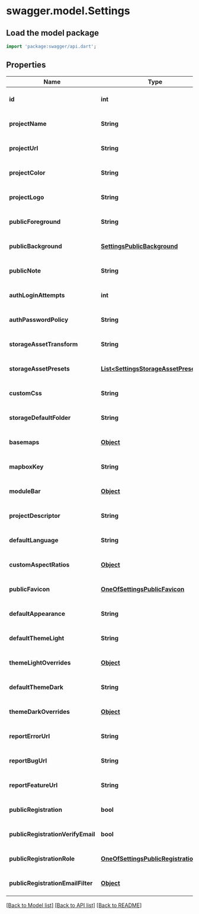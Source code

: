 # swagger.model.Settings

## Load the model package
```dart
import 'package:swagger/api.dart';
```

## Properties
Name | Type | Description | Notes
------------ | ------------- | ------------- | -------------
**id** | **int** | Unique identifier for the setting. | [optional] [default to null]
**projectName** | **String** | The name of the project. | [optional] [default to null]
**projectUrl** | **String** | The url of the project. | [optional] [default to null]
**projectColor** | **String** | The brand color of the project. | [optional] [default to null]
**projectLogo** | **String** | The logo of the project. | [optional] [default to null]
**publicForeground** | **String** | The foreground of the project. | [optional] [default to null]
**publicBackground** | [**SettingsPublicBackground**](SettingsPublicBackground.md) |  | [optional] [default to null]
**publicNote** | **String** | Note rendered on the public pages of the app. | [optional] [default to null]
**authLoginAttempts** | **int** | Allowed authentication login attempts before the user&#x27;s status is set to blocked. | [optional] [default to null]
**authPasswordPolicy** | **String** | Authentication password policy. | [optional] [default to null]
**storageAssetTransform** | **String** | What transformations are allowed in the assets endpoint. | [optional] [default to null]
**storageAssetPresets** | [**List&lt;SettingsStorageAssetPresets&gt;**](SettingsStorageAssetPresets.md) | Array of allowed | [optional] [default to []]
**customCss** | **String** |  | [optional] [default to null]
**storageDefaultFolder** | **String** | Default folder to place files | [optional] [default to null]
**basemaps** | [**Object**](Object.md) |  | [optional] [default to null]
**mapboxKey** | **String** |  | [optional] [default to null]
**moduleBar** | [**Object**](Object.md) |  | [optional] [default to null]
**projectDescriptor** | **String** |  | [optional] [default to null]
**defaultLanguage** | **String** |  | [optional] [default to null]
**customAspectRatios** | [**Object**](Object.md) |  | [optional] [default to null]
**publicFavicon** | [**OneOfSettingsPublicFavicon**](OneOfSettingsPublicFavicon.md) | $t:field_options.directus_settings.project_favicon_note | [optional] [default to null]
**defaultAppearance** | **String** |  | [optional] [default to null]
**defaultThemeLight** | **String** |  | [optional] [default to null]
**themeLightOverrides** | [**Object**](Object.md) |  | [optional] [default to null]
**defaultThemeDark** | **String** |  | [optional] [default to null]
**themeDarkOverrides** | [**Object**](Object.md) |  | [optional] [default to null]
**reportErrorUrl** | **String** |  | [optional] [default to null]
**reportBugUrl** | **String** |  | [optional] [default to null]
**reportFeatureUrl** | **String** |  | [optional] [default to null]
**publicRegistration** | **bool** | $t:fields.directus_settings.public_registration_note | [optional] [default to null]
**publicRegistrationVerifyEmail** | **bool** | $t:fields.directus_settings.public_registration_verify_email_note | [optional] [default to null]
**publicRegistrationRole** | [**OneOfSettingsPublicRegistrationRole**](OneOfSettingsPublicRegistrationRole.md) | $t:fields.directus_settings.public_registration_role_note | [optional] [default to null]
**publicRegistrationEmailFilter** | [**Object**](Object.md) | $t:fields.directus_settings.public_registration_email_filter_note | [optional] [default to null]

[[Back to Model list]](../README.md#documentation-for-models) [[Back to API list]](../README.md#documentation-for-api-endpoints) [[Back to README]](../README.md)

